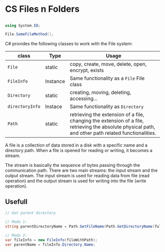 # CS Files n Folders

##

```cs
using System.IO;

File.SomeFileMethod();
```

C# provides the following classes to work with the File system:

class | Type |  Usage
-|-|-
`File` | static | copy, create, move, delete, open, encrypt, exists
`FileInfo` | Instance | Same functionality as a `File` File class
`Directory` | static | creating, moving, deleting, accessing...
`directoryInfo` | Instace | Same functionality as `Directory`
`Path` | static | retrieving the extension of a file, changing the extension of a file, retrieving the absolute physical path, and other path related functionalities.

A file is a collection of data stored in a disk with a specific name and a directory path. When a file is opened for reading or writing, it becomes a stream.

The stream is basically the sequence of bytes passing through the communication path. There are two main streams: the input stream and the output stream. The input stream is used for reading data from file (read operation) and the output stream is used for writing into the file (write operation).

## Usefull

```cs
// Get parent directory

// Modo 1:
string parentDirectoryName = Path.GetFileName(Path.GetDirectoryName(fullPath));

// Modo 2:
var fileInfo = new FileInfo(fileWithPath);
var parentName = fileInfo.Directory.Name;
```